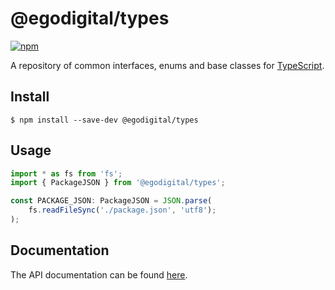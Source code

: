 # @egodigital/types

[![npm](https://img.shields.io/npm/v/@egodigital/types.svg)](https://www.npmjs.com/package/@egodigital/types)

A repository of common interfaces, enums and base classes for [TypeScript](https://www.typescriptlang.org/).

## Install

```
$ npm install --save-dev @egodigital/types
```

## Usage

```typescript
import * as fs from 'fs';
import { PackageJSON } from '@egodigital/types';

const PACKAGE_JSON: PackageJSON = JSON.parse(
    fs.readFileSync('./package.json', 'utf8');
);
```

## Documentation

The API documentation can be found [here](https://egodigital.github.io/types/).
